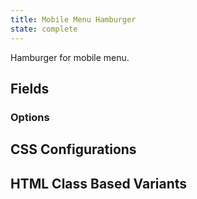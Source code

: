 ```yaml
---
title: Mobile Menu Hamburger
state: complete
---
```


Hamburger for mobile menu.

## Fields

### Options

## CSS Configurations

## HTML Class Based Variants
